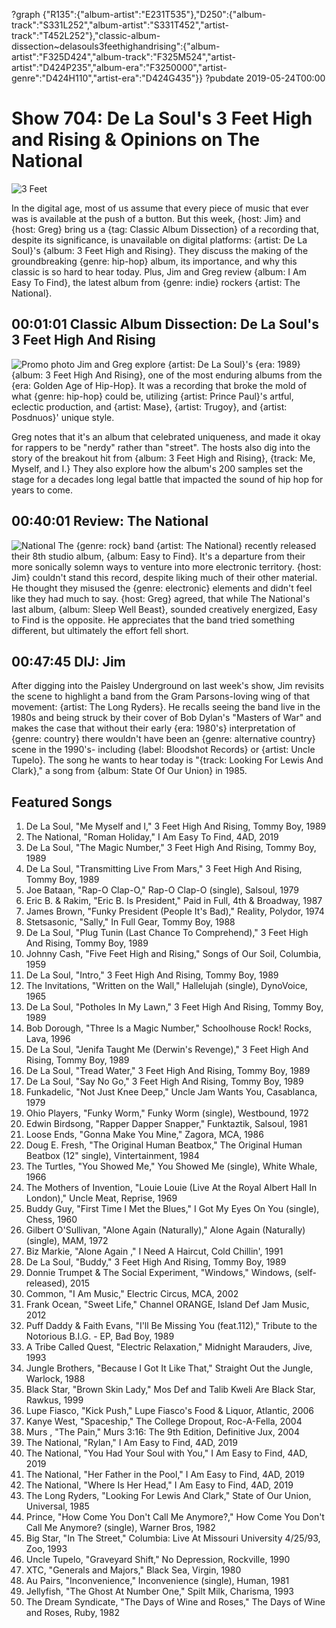 ?graph {"R135":{"album-artist":"E231T535"},"D250":{"album-track":"S331L252","album-artist":"S331T452","artist-track":"T452L252"},"classic-album-dissection~delasouls3feethighandrising":{"album-artist":"F325D424","album-track":"F325M524","artist-artist":"D424P235","album-era":"F3250000","artist-genre":"D424H110","artist-era":"D424G435"}}
?pubdate 2019-05-24T00:00

# Show 704: De La Soul's 3 Feet High and Rising & Opinions on The National

![3 Feet](https://sound-images.s3.amazonaws.com/images/2019/3_feet.jpg)

In the digital age, most of us assume that every piece of music that ever was is available at the push of a button. But this week, {host: Jim} and {host: Greg} bring us a {tag: Classic Album Dissection} of a recording that, despite its significance, is unavailable on digital platforms: {artist: De La Soul}'s {album: 3 Feet High and Rising}. They discuss the making of the groundbreaking {genre: hip-hop} album, its importance, and why this classic is so hard to hear today. Plus, Jim and Greg review {album: I Am Easy To Find}, the latest album from {genre: indie} rockers {artist: The National}.

## 00:01:01 Classic Album Dissection: De La Soul's 3 Feet High And Rising
![Promo photo](https://sound-images.s3.amazonaws.com/images/2019/delasoul.jpg) 
Jim and Greg explore {artist: De La Soul}'s {era: 1989} {album: 3 Feet High And Rising}, one of the most enduring albums from the {era: Golden Age of Hip-Hop}. It was a recording that broke the mold of what {genre: hip-hop} could be, utilizing {artist: Prince Paul}'s artful, eclectic production, and {artist: Mase}, {artist: Trugoy}, and {artist: Posdnuos}' unique style. 

Greg notes that it's an album that celebrated uniqueness, and made it okay for rappers to be "nerdy" rather than "street". The hosts also dig into the story of the breakout hit from {album: 3 Feet High and Rising}, {track: Me, Myself, and I.} They also explore how the album's 200 samples set the stage for a decades long legal battle that impacted the sound of hip hop for years to come. 

## 00:40:01 Review: The National
![National](https://sound-images.s3.amazonaws.com/images/2019/national.jpg)
The {genre: rock} band {artist: The National} recently released their 8th studio album, {album: Easy to Find}. It's a departure from their more sonically solemn ways to venture into more electronic territory. {host: Jim} couldn't stand this record, despite liking much of their other material. He thought they misused the {genre: electronic} elements and didn't feel like they had much to say. {host: Greg} agreed, that while The National's last album, {album: Sleep Well Beast}, sounded creatively energized, Easy to Find is the opposite. He appreciates that the band tried something different, but ultimately the effort fell short. 


## 00:47:45 DIJ: Jim
After digging into the Paisley Underground on last week's show, Jim revisits the scene to highlight a band from the Gram Parsons-loving wing of that movement: {artist: The Long Ryders}. He recalls seeing the band live in the 1980s and being struck by their cover of Bob Dylan's "Masters of War" and makes the case that without their early {era: 1980's} interpretation of {genre: country} there wouldn't have been an {genre: alternative country} scene in the 1990's- including {label: Bloodshot Records} or {artist: Uncle Tupelo}. The song he wants to hear today is "{track: Looking For Lewis And Clark}," a song from {album: State Of Our Union} in 1985. 

## Featured Songs
1. De La Soul, "Me Myself and I," 3 Feet High And Rising, Tommy Boy, 1989
1. The National, "Roman Holiday," I Am Easy To Find, 4AD, 2019
1. De La Soul, "The Magic Number," 3 Feet High And Rising, Tommy Boy, 1989
1. De La Soul, "Transmitting Live From Mars," 3 Feet High And Rising, Tommy Boy, 1989
1. Joe Bataan, "Rap-O Clap-O," Rap-O Clap-O (single), Salsoul, 1979
1. Eric B. & Rakim, "Eric B. Is President," Paid in Full, 4th & Broadway, 1987
1. James Brown, "Funky President (People It's Bad)," Reality, Polydor, 1974
1. Stetsasonic, "Sally," In Full Gear, Tommy Boy, 1988
1. De La Soul, "Plug Tunin (Last Chance To Comprehend)," 3 Feet High And Rising, Tommy Boy, 1989
1. Johnny Cash, "Five Feet High and Rising," Songs of Our Soil, Columbia, 1959
1. De La Soul, "Intro," 3 Feet High And Rising, Tommy Boy, 1989
1. The Invitations, "Written on the Wall," Hallelujah (single), DynoVoice, 1965
1. De La Soul, "Potholes In My Lawn," 3 Feet High And Rising, Tommy Boy, 1989
1. Bob Dorough, "Three Is a Magic Number," Schoolhouse Rock! Rocks, Lava, 1996
1. De La Soul, "Jenifa Taught Me (Derwin's Revenge)," 3 Feet High And Rising, Tommy Boy, 1989
1. De La Soul, "Tread Water," 3 Feet High And Rising, Tommy Boy, 1989
1. De La Soul, "Say No Go," 3 Feet High And Rising, Tommy Boy, 1989
1. Funkadelic, "Not Just Knee Deep," Uncle Jam Wants You, Casablanca, 1979
1. Ohio Players, "Funky Worm," Funky Worm (single), Westbound, 1972
1. Edwin Birdsong, "Rapper Dapper Snapper," Funktaztik, Salsoul, 1981
1. Loose Ends, "Gonna Make You Mine," Zagora, MCA, 1986
1. Doug E. Fresh, "The Original Human Beatbox," The Original Human Beatbox (12" single), Vintertainment, 1984
1. The Turtles, "You Showed Me," You Showed Me (single), White Whale, 1966
1. The Mothers of Invention, "Louie Louie (Live At the Royal Albert Hall In London)," Uncle Meat, Reprise, 1969
1. Buddy Guy, "First Time I Met the Blues," I Got My Eyes On You (single), Chess, 1960
1. Gilbert O'Sullivan, "Alone Again (Naturally)," Alone Again (Naturally) (single), MAM, 1972
1. Biz Markie, "Alone Again ," I Need A Haircut, Cold Chillin', 1991
1. De La Soul, "Buddy," 3 Feet High And Rising, Tommy Boy, 1989
1. Donnie Trumpet & The Social Experiment, "Windows," Windows, (self-released), 2015
1. Common, "I Am Music," Electric Circus, MCA, 2002
1. Frank Ocean, "Sweet Life," Channel ORANGE, Island Def Jam Music, 2012
1. Puff Daddy & Faith Evans, "I'll Be Missing You (feat.112)," Tribute to the Notorious B.I.G. - EP, Bad Boy, 1989
1. A Tribe Called Quest, "Electric Relaxation," Midnight Marauders, Jive, 1993
1. Jungle Brothers, "Because I Got It Like That," Straight Out the Jungle, Warlock, 1988
1. Black Star, "Brown Skin Lady," Mos Def and Talib Kweli Are Black Star, Rawkus, 1999
1. Lupe Fiasco, "Kick Push," Lupe Fiasco's Food & Liquor, Atlantic, 2006
1. Kanye West, "Spaceship," The College Dropout, Roc-A-Fella, 2004
1. Murs , "The Pain," Murs 3:16: The 9th Edition, Definitive Jux, 2004
1. The National, "Rylan," I Am Easy to Find, 4AD, 2019
1. The National, "You Had Your Soul with You," I Am Easy to Find, 4AD, 2019
1. The National, "Her Father in the Pool," I Am Easy to Find, 4AD, 2019
1. The National, "Where Is Her Head," I Am Easy to Find, 4AD, 2019
1. The Long Ryders, "Looking For Lewis And Clark," State of Our Union, Universal, 1985
1. Prince, "How Come You Don't Call Me Anymore?," How Come You Don't Call Me Anymore? (single), Warner Bros, 1982
1. Big Star, "In The Street," Columbia: Live At Missouri University 4/25/93, Zoo, 1993
1. Uncle Tupelo, "Graveyard Shift," No Depression, Rockville, 1990
1. XTC, "Generals and Majors," Black Sea, Virgin, 1980
1. Au Pairs, "Inconvenience," Inconvenience (single), Human, 1981
1. Jellyfish, "The Ghost At Number One," Spilt Milk, Charisma, 1993
1. The Dream Syndicate, "The Days of Wine and Roses," The Days of Wine and Roses, Ruby, 1982